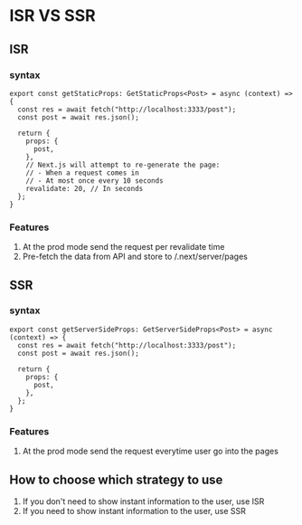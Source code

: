 # ISR VS SSR
## ISR
### syntax
```tsx
export const getStaticProps: GetStaticProps<Post> = async (context) => {
  const res = await fetch("http://localhost:3333/post");
  const post = await res.json();

  return {
    props: {
      post,
    },
    // Next.js will attempt to re-generate the page:
    // - When a request comes in
    // - At most once every 10 seconds
    revalidate: 20, // In seconds
  };
}
```
### Features
1. At the prod mode send the request per revalidate time
2. Pre-fetch the data from API and store to /.next/server/pages

## SSR
### syntax
```tsx
export const getServerSideProps: GetServerSideProps<Post> = async (context) => {
  const res = await fetch("http://localhost:3333/post");
  const post = await res.json();

  return {
    props: {
      post,
    },
  };
}
```
### Features
1. At the prod mode send the request everytime user go into the pages

## How to choose which strategy to use
1. If you don't need to show instant information to the user, use ISR
2. If you need to show instant information to the user, use SSR